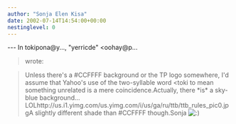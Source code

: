 ```yaml
---
author: "Sonja Elen Kisa"
date: 2002-07-14T14:54:00+00:00
nestinglevel: 0
---
```

\---
 In tokipona@y..., "yerricde" <oohay@p...
> wrote:

> Unless there's a #CCFFFF background or the TP logo somewhere, I'd
> assume that Yahoo's use of the two-syllable word <toki
> to mean
> something unrelated is a mere coincidence.Actually, there \*is\* a sky-blue background... LOLhttp://us.i1.yimg.com/us.yimg.com/i/us/ga/ru/ttb/ttb\_rules\_pic0.jpgA slightly different shade than #CCFFFF though.Sonja ![:)](images/smilies/icon_e_smile.gif "Smile")